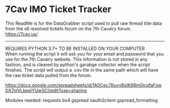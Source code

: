 # 7Cav IMO Ticket Tracker

This ReadMe is for the DataGrabber script used to pull
raw thread title data from the s6 resolved tickets
forum on the 7th Cavalry forum. https://7cav.us/

------------------------------------------------------
                                  
REQUIRES PYTHON 3.7+ TO BE INSTALLED ON YOUR COMPUTER                                        
When running the script it will ask you for your email
and password that you use for the 7th Cavalry website.
This information is not stored in any fashion, and is 
cleared by python's garabge collector when the script
finishes. 
The script will output a .csv file in the same path
which will have the raw ticket data pulled from the 
forum.                                                                                

https://docs.google.com/spreadsheets/d/1A0Cec7Kuvy8ziK68m0jcufaFswDX7olVLkeqIYUwSCI/edit?usp=sharing

Modules needed:
requests
bs4
gspread
oauth2client
gspread_formatting
